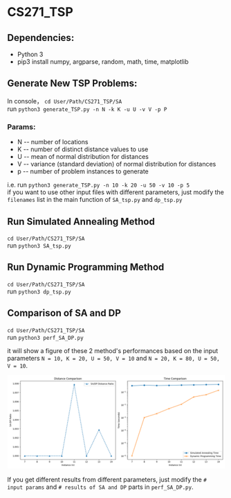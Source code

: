 # CS271_TSP
## Dependencies:
- Python 3
- pip3 install numpy, argparse, random, math, time, matplotlib
## Generate New TSP Problems:
In console， `cd User/Path/CS271_TSP/SA`  
run `python3 generate_TSP.py -n N -k K -u U -v V -p P`
### Params:
- N  --  number of locations
- K  --  number of distinct distance values to use
- U  --  mean of normal distribution for distances
- V  --  variance (standard deviation) of normal distribution for distances
- p  --  number of problem instances to generate   

i.e.   run `python3 generate_TSP.py -n 10 -k 20 -u 50 -v 10 -p 5`    
if you want to use other input files with different parameters, just modify the `filenames` list in the main function of `SA_tsp.py` and `dp_tsp.py`
## Run Simulated Annealing Method
`cd User/Path/CS271_TSP/SA`   
run `python3 SA_tsp.py`
## Run Dynamic Programming Method
`cd User/Path/CS271_TSP/SA`   
run `python3 dp_tsp.py`
## Comparison of SA and DP
`cd User/Path/CS271_TSP/SA`   
run `python3 perf_SA_DP.py` 

it will show a figure of these 2 method's performances based on the input parameters `N = 10, K = 20, U = 50, V = 10` and `N = 20, K = 80, U = 50, V = 10`. 

![result](Output_Fig/Figure_SA_DP_7-14.png)

If you get different results from different parameters, just modify the `# input params` and `# results of SA and DP` parts in `perf_SA_DP.py`.

